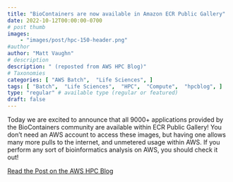 ```yaml
---
title: "BioContainers are now available in Amazon ECR Public Gallery"
date: 2022-10-12T00:00:00-0700
# post thumb
images:
    - "images/post/hpc-150-header.png"
#author
author: "Matt Vaughn"
# description
description: " (reposted from AWS HPC Blog)"
# Taxonomies
categories: [ "AWS Batch",  "Life Sciences", ]
tags: [ "Batch",  "Life Sciences",  "HPC",  "Compute",  "hpcblog", ]
type: "regular" # available type (regular or featured)
draft: false
---
```


Today we are excited to announce that all 9000+ applications provided by the BioContainers community are available within ECR Public Gallery! You don’t need an AWS account to access these images, but having one allows many more pulls to the internet, and unmetered usage within AWS. If you perform any sort of bioinformatics analysis on AWS, you should check it out!

<a href="{{ url }}" class="btn btn-primary btn-lg active" role="button" aria-pressed="true" style="margin-top: 8px;">Read the Post on the AWS HPC Blog</a>